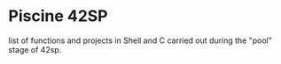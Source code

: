 # Piscine 42SP
list of functions and projects in Shell and C carried out during the "pool" stage of 42sp.
